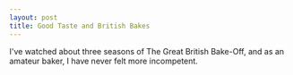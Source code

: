 ```yaml
---
layout: post
title: Good Taste and British Bakes
---
```

I've watched about three seasons of The Great British Bake-Off, and as an amateur baker, I have never felt more incompetent.